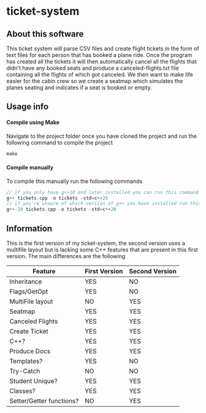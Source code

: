 # ticket-system

## About this software
This ticket system will parse CSV files and create flight tickets in the form of text files for each person that has booked a plane ride. Once the program has created all the tickets it will then automatically cancel all the flights that didn't have any booked seats and produce a canceled-flights.txt file containing all the flights of which got canceled. We then want to make life easier for the cabin crew so we create a seatmap which simulates the planes seating and indicates if a seat is booked or empty.

## Usage info

#### Compile using Make
Navigate to the project folder once you have cloned the project and run the following command to compile the project
```cpp
make
```
#### Compile manually
To compile this manually run the following commands
```cpp
// if you only have g++10 and later installed you can run this command
g++ tickets.cpp -o tickets -std=c++20
// if you're unsure of which version of g++ you have installed run this command
g++-10 tickets.cpp -o tickets -std=c++20
```

## Information
This is the first version of my ticket-system, the second version uses a multifile layout but is lacking some C++ features that are present in this first version. The main differences are the following

Feature     | First Version | Second Version
-------     | ------------- | -------------
Inheritance |     YES       |      NO
Flags/GetOpt|     YES       |      NO
MultiFile layout|     NO        |      YES
Seatmap     |     YES       |      YES
Canceled Flights |     YES       |      YES
Create Ticket |     YES       |      YES
C++?        |     YES       |      YES
Produce Docs|     YES       |      YES
Templates?  |     YES       |      NO
Try-Catch   |     NO        |      NO
Student Unique?|  YES       |      YES
Classes?    |     YES       |      YES
Setter/Getter functions? | NO | YES
